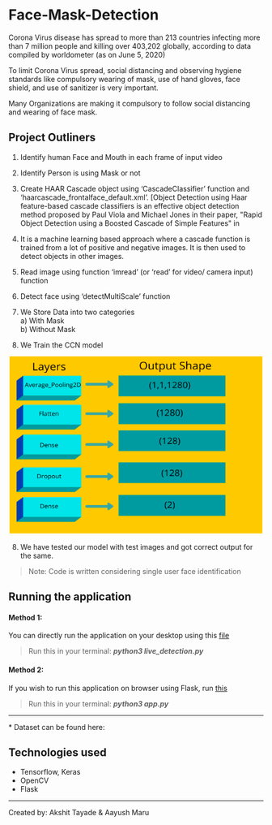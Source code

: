 # Face-Mask-Detection

<p>Corona Virus disease has spread to more than 213 countries infecting more than 7 million people and
killing over 403,202 globally, according to data compiled by worldometer (as on June 5, 2020) <br>

To limit Corona Virus spread, social distancing and observing hygiene standards like compulsory
wearing of mask, use of hand gloves, face shield, and use of sanitizer is very important. <br>

Many Organizations are making it compulsory to follow social distancing and wearing of face mask.</p>

## Project Outliners
1. Identify human Face and Mouth in each frame of input video
2. Identify Person is using Mask or not

3. Create HAAR Cascade object using ‘CascadeClassifier’ function and
‘haarcascade_frontalface_default.xml’. [Object Detection using Haar feature-based cascade
classifiers is an effective object detection method proposed by Paul Viola and Michael Jones
in their paper, &quot;Rapid Object Detection using a Boosted Cascade of Simple Features&quot; in
2001. It is a machine learning based approach where a cascade function is trained from a lot
of positive and negative images. It is then used to detect objects in other images. 

4. Read image using function ‘imread’ (or ‘read’ for video/ camera input) function

5. Detect face using ‘detectMultiScale’ function

6. We Store Data into two categories <br>
a) With Mask <br>
b) Without Mask

7. We Train the CCN model <br>
<p align='center'>
    <img alt="IMG" src="https://github.com/AkshitTayade/Face-Mask-Detection/blob/main/Screenshot%202021-03-26%20at%201.08.16%20PM.png?raw=true" width="500" height="350" />
</p>

8. We have tested our model with test images and got correct output for the same.

> Note: Code is written considering single user face identification

## Running the application
#### Method 1: <br>
You can directly run the application on your desktop using this [file](https://github.com/AkshitTayade/Face-Mask-Detection/blob/main/live_detection.py) 
>Run this in your terminal: ***python3 live_detection.py***

#### Method 2: <br>
If you wish to run this application on browser using Flask, run [this](https://github.com/AkshitTayade/Face-Mask-Detection/blob/main/app.py)
>Run this in your terminal: ***python3 app.py***

<hr>
* Dataset can be found here: 

## Technologies used
* Tensorflow, Keras
* OpenCV
* Flask

<hr>
<p>Created by: Akshit Tayade & Aayush Maru<p>

